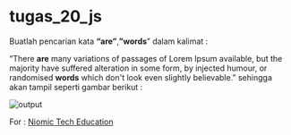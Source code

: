 # tugas_20_js

Buatlah pencarian kata **“are”**,**”words**” dalam kalimat :

 “There **are** many variations of passages of Lorem Ipsum available, but the majority have suffered alteration in some form, by injected humour, or randomised **words** which don't look even slightly believable.”
sehingga akan tampil seperti gambar berikut :
<p>
<img  src="https://lh3.googleusercontent.com/YawPfmsGzpEkCN3i7TJeP78qN3KxXktzpRL95A5F2ejjRkLPwjlGwFTzD_l_S8gDvGdMfSoIkRphNkJeieTQ9EK9st2mt866CAHxf-H4f1neBUGCYwe1G3vTY1JiO0wE5h0GYqf4" alt="output"/>
</p>

For : [Niomic Tech Education](https://niomic.com/)

